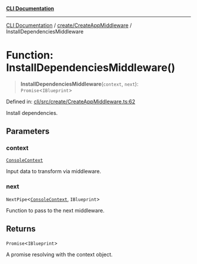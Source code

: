 [**CLI Documentation**](../../../README.md)

***

[CLI Documentation](../../../README.md) / [create/CreateAppMiddleware](../README.md) / InstallDependenciesMiddleware

# Function: InstallDependenciesMiddleware()

> **InstallDependenciesMiddleware**(`context`, `next`): `Promise`\<`IBlueprint`\>

Defined in: [cli/src/create/CreateAppMiddleware.ts:62](https://github.com/stonemjs/cli/blob/c980e34c3e365606f5472998f0ccb119c79896c3/src/create/CreateAppMiddleware.ts#L62)

Install dependencies.

## Parameters

### context

[`ConsoleContext`](../../../declarations/interfaces/ConsoleContext.md)

Input data to transform via middleware.

### next

`NextPipe`\<[`ConsoleContext`](../../../declarations/interfaces/ConsoleContext.md), `IBlueprint`\>

Function to pass to the next middleware.

## Returns

`Promise`\<`IBlueprint`\>

A promise resolving with the context object.
